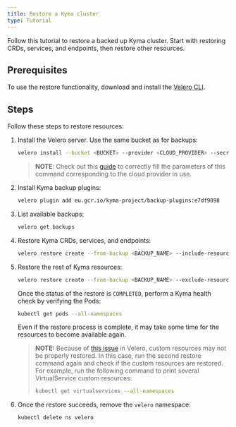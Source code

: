 ```yaml
---
title: Restore a Kyma cluster
type: Tutorial
---
```


Follow this tutorial to restore a backed up Kyma cluster. Start with restoring CRDs, services, and endpoints, then restore other resources.

## Prerequisites

To use the restore functionality, download and install the [Velero CLI](https://github.com/heptio/velero/releases/tag/v1.0.0).

## Steps

Follow these steps to restore resources:

1. Install the Velero server. Use the same bucket as for backups:

    ```bash
    velero install --bucket <BUCKET> --provider <CLOUD_PROVIDER> --secret-file <CREDENTIALS_FILE> --restore-only --wait
    ```

    >**NOTE**: Check out this [guide](https://velero.io/docs/v1.0.0/install-overview/) to correctly fill the parameters of this command corresponding to the cloud provider in use.

2. Install Kyma backup plugins:

    ```bash
    velero plugin add eu.gcr.io/kyma-project/backup-plugins:e7df9098
    ```

3. List available backups:

    ```bash
    velero get backups
    ```

4. Restore Kyma CRDs, services, and endpoints:

    ```bash
    velero restore create --from-backup <BACKUP_NAME> --include-resources customresourcedefinitions.apiextensions.k8s.io,services,endpoints --include-cluster-resources --wait
    ```

5. Restore the rest of Kyma resources:

    ```bash
    velero restore create --from-backup <BACKUP_NAME> --exclude-resources customresourcedefinitions.apiextensions.k8s.io,services,endpoints --include-cluster-resources --restore-volumes --wait
    ```

    Once the status of the restore is `COMPLETED`, perform a Kyma health check by verifying the Pods:

    ```bash
    kubectl get pods --all-namespaces
    ```

    Even if the restore process is complete, it may take some time for the resources to become available again.

    > **NOTE:** Because of [this issue](https://github.com/heptio/velero/issues/1633) in Velero, custom resources may not be properly restored. In this case, run the second restore command again and check if the custom resources are restored. For example, run the following command to print several VirtualService custom resources:
    >```bash
    > kubectl get virtualservices --all-namespaces
    > ```

6. Once the restore succeeds, remove the `velero` namespace:

    ```bash
    kubectl delete ns velero
    ```
